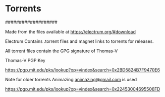 # Torrents
###################

Made from the files available at https://electrum.org/#download

Electrum Contains .torrent files and magnet links to torrents for releases.

All torrent files contain the GPG signature of Thomas-V

Thomas-V PGP Key

https://pgp.mit.edu/pks/lookup?op=vindex&search=0x2BD5824B7F9470E6

Note for older torrents Animazing <animazing@gmail.com> is used

https://pgp.mit.edu/pks/lookup?op=vindex&search=0x22453004695506FD

